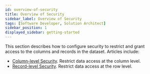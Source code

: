 ```yaml
---
id: overview-of-security
title: Overview of Security
sidebar_label: Overview of Security
tags: [Software Developer, Solution Architect]
sidebar_position: 1
displayed_sidebar: getting-started
---
```


This section describes how to configure security to restrict and grant access to the columns and records in the dataset. Articles include:
* [Column-level Security](column-level-security.md). Restrict data access at the column level. 
* [Record-level Security](record-level-security.md). Restrict data access at the row level. 

